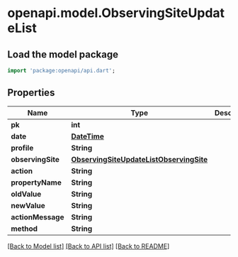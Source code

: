 # openapi.model.ObservingSiteUpdateList

## Load the model package
```dart
import 'package:openapi/api.dart';
```

## Properties
Name | Type | Description | Notes
------------ | ------------- | ------------- | -------------
**pk** | **int** |  | 
**date** | [**DateTime**](DateTime.md) |  | 
**profile** | **String** |  | 
**observingSite** | [**ObservingSiteUpdateListObservingSite**](ObservingSiteUpdateListObservingSite.md) |  | 
**action** | **String** |  | 
**propertyName** | **String** |  | [optional] 
**oldValue** | **String** |  | [optional] 
**newValue** | **String** |  | [optional] 
**actionMessage** | **String** |  | [optional] 
**method** | **String** |  | 

[[Back to Model list]](../README.md#documentation-for-models) [[Back to API list]](../README.md#documentation-for-api-endpoints) [[Back to README]](../README.md)


